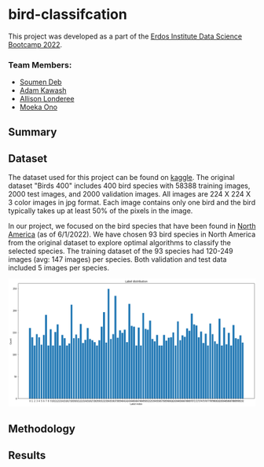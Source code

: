 # bird-classifcation
This project was developed as a part of the [Erdos Institute Data Science Bootcamp 2022](https://www.erdosinstitute.org/code).

### Team Members:
- [Soumen Deb]()
- [Adam Kawash]()
- [Allison Londeree]()
- [Moeka Ono](https://www.linkedin.com/in/moeka-ono/)

## Summary

## Dataset
The dataset used for this project can be found on [kaggle](https://www.kaggle.com/datasets/gpiosenka/100-bird-species). The original dataset "Birds 400" includes 400 bird species with 58388 training images, 2000 test images, and 2000 validation images. All images are 224 X 224 X 3 color images in jpg format. Each image contains only one bird and the bird typically takes up at least 50% of the pixels in the image. 

In our project, we focused on the bird species that have been found in [North America](https://en.wikipedia.org/wiki/List_of_birds_of_the_United_States) (as of 6/1/2022). We have chosen 93 bird species in North America from the original dataset to explore optimal algorithms to classify the selected species. The training dataset of the 93 species had 120-249 images (avg: 147 images) per species. Both validation and test data included 5 images per species. 


![](imgs/NA93_count.png)

## Methodology

## Results
